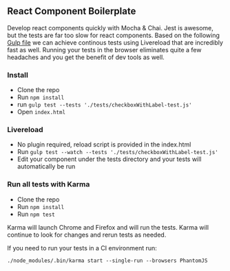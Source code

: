 ## React Component Boilerplate

Develop react components quickly with Mocha & Chai. Jest is awesome, but the tests are far too slow for react components. Based on the following [Gulp file](http://blog.avisi.nl/2014/04/25/how-to-keep-a-fast-build-with-browserify-and-reactjs/) we can achieve continous tests using Livereload that are incredibly fast as well.  Running your tests in the browser eliminates quite a few headaches and you get the benefit of dev tools as well.

### Install

* Clone the repo
* Run `npm install`
* run `gulp test --tests './tests/checkboxWithLabel-test.js'`
* Open `index.html`

### Livereload

* No plugin required, reload script is provided in the index.html
* Run `gulp test --watch --tests './tests/checkboxWithLabel-test.js'`
* Edit your component under the tests directory and your tests will automatically be run


### Run all tests with Karma
* Clone the repo
* Run `npm install`
* Run `npm test`

Karma will launch Chrome and Firefox and will run the tests. Karma will continue to look for changes and rerun tests as needed.

If you need to run your tests in a CI environment run:

`./node_modules/.bin/karma start --single-run --browsers PhantomJS`
